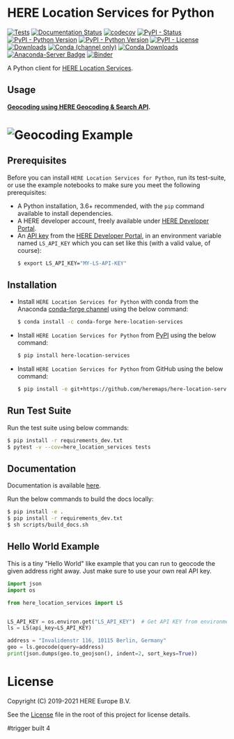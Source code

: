 # HERE Location Services for Python

[![Tests](https://github.com/heremaps/here-location-services-python/workflows/Tests/badge.svg)](https://github.com/heremaps/here-location-services-python/actions)
[![Documentation Status](https://readthedocs.org/projects/here-location-services-python/badge/?version=latest)](https://here-location-services-python.readthedocs.io/en/latest/?badge=latest)
[![codecov](https://codecov.io/gh/heremaps/here-location-services-python/branch/master/graph/badge.svg?token=G7Q1DWFI3W)](https://codecov.io/gh/heremaps/here-location-services-python)
[![PyPI - Status](https://img.shields.io/pypi/status/here-location-services)](https://pypi.org/project/here-location-services/)
[![PyPI - Python Version](https://img.shields.io/pypi/v/here-location-services.svg?logo=pypi)](https://pypi.org/project/here-location-services/)
[![PyPI - Python Version](https://img.shields.io/pypi/pyversions/here-location-services)](https://pypi.org/project/here-location-services/)
[![PyPI - License](https://img.shields.io/pypi/l/here-location-services)](https://pypi.org/project/here-location-services/)
[![Downloads](https://pepy.tech/badge/here-location-services)](https://pepy.tech/project/here-location-services)
[![Conda (channel only)](https://img.shields.io/conda/vn/conda-forge/here-location-services?logo=conda-forge)](https://anaconda.org/conda-forge/here-location-services)
[![Conda Downloads](https://img.shields.io/conda/dn/conda-forge/here-location-services)](https://anaconda.org/conda-forge/here-location-services)
[![Anaconda-Server Badge](https://anaconda.org/conda-forge/here-location-services/badges/latest_release_date.svg)](https://anaconda.org/conda-forge/here-location-services)
[![Binder](https://mybinder.org/badge_logo.svg)](https://mybinder.org/v2/gh/heremaps/here-location-services-python/master?urlpath=lab/tree/docs/notebooks)

A Python client for [HERE Location Services](https://developer.here.com/documentation#services).

## Usage
**[Geocoding using HERE Geocoding & Search API](https://developer.here.com/documentation/geocoding-search-api/dev_guide/topics/endpoint-geocode-brief.html).**
# ![Geocoding Example](https://github.com/heremaps/here-location-services-python/raw/master/images/geocoding.gif)

## Prerequisites

Before you can install `HERE Location Services for Python`, run its test-suite, or use the example notebooks to make sure you meet the following prerequisites:

- A Python installation, 3.6+ recommended, with the `pip` command available to install dependencies.
- A HERE developer account, freely available under [HERE Developer Portal](https://developer.here.com).
- An [API key](https://developer.here.com/documentation/identity-access-management/dev_guide/topics/dev-apikey.html) from the [HERE Developer Portal](https://developer.here.com), in an environment variable named `LS_API_KEY` which you can set like this (with a valid value, of course):
  ```bash
  $ export LS_API_KEY="MY-LS-API-KEY"
  ```
  
## Installation

- Install `HERE Location Services for Python` with conda from the Anaconda [conda-forge channel](https://anaconda.org/conda-forge/here-location-services) using the below command:

    ```bash
    $ conda install -c conda-forge here-location-services
    ```
- Install `HERE Location Services for Python` from [PyPI](https://pypi.org/project/here-location-services/) using the below command:

  ```bash
  $ pip install here-location-services
  ```

- Install `HERE Location Services for Python` from GitHub using the below command:

  ```bash
  $ pip install -e git+https://github.com/heremaps/here-location-services-python#egg=here-location-services
  ```

## Run Test Suite

Run the test suite using below commands:

```bash
$ pip install -r requirements_dev.txt
$ pytest -v --cov=here_location_services tests
```

## Documentation

Documentation is available [here](https://here-location-services-python.readthedocs.io/en/latest/).

Run the below commands to build the docs locally:

```bash
$ pip install -e .
$ pip install -r requirements_dev.txt
$ sh scripts/build_docs.sh
```

## Hello World Example
This is a tiny "Hello World" like example that you can run to geocode the given address right away. Just make sure to use your own real API key.

```python
import json
import os

from here_location_services import LS


LS_API_KEY = os.environ.get("LS_API_KEY")  # Get API KEY from environment.
ls = LS(api_key=LS_API_KEY)

address = "Invalidenstr 116, 10115 Berlin, Germany"
geo = ls.geocode(query=address)
print(json.dumps(geo.to_geojson(), indent=2, sort_keys=True))
```

# License
Copyright (C) 2019-2021 HERE Europe B.V.

See the [License](LICENSE) file in the root of this project for license details.

#trigger built 4
